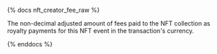 {% docs nft_creator_fee_raw %}

The non-decimal adjusted amount of fees paid to the NFT collection as royalty payments for this NFT event in the transaction's currency. 

{% enddocs %}